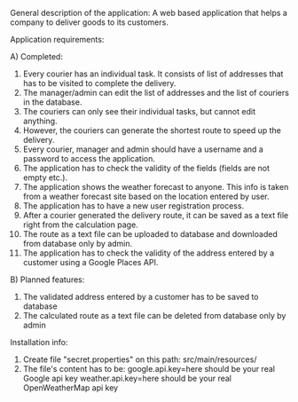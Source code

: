 General description of the application: 
A web based application that helps a company to deliver goods to its customers.  

Application requirements:

A) Completed:
1) Every courier has an individual task. It consists of list of addresses that has to be visited to complete the delivery.
2) The manager/admin can edit the list of addresses and the list of couriers in the database.
3) The couriers can only see their individual tasks, but cannot edit anything. 
4) However, the couriers can generate the shortest route to speed up the delivery.
5) Every courier, manager and admin should have a username and a password to access the application.
6) The application has to check the validity of the fields (fields are not empty etc.).
7) The application shows the weather forecast to anyone. This info is taken from a weather forecast site based on the location entered by user.
8) The application has to have a new user registration process.
9) After a courier generated the delivery route, it can be saved as a text file right from the calculation page.
10) The route as a text file can be uploaded to database and downloaded from database only by admin.
11) The application has to check the validity of the address entered by a customer using a Google Places API.
 
B) Planned features: 
1) The validated address entered by a customer has to be saved to database
2) The calculated route as a text file can be deleted from database only by admin

Installation info:
1) Create file "secret.properties" on this path: src/main/resources/
2) The file's content has to be:
google.api.key=here should be your real Google api key
weather.api.key=here should be your real OpenWeatherMap api key